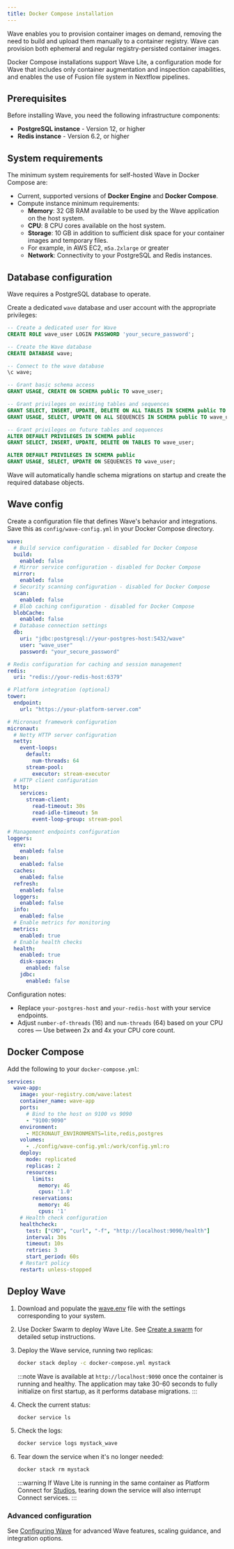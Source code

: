 ```yaml
---
title: Docker Compose installation
---
```


Wave enables you to provision container images on demand, removing the need to build and upload them manually to a container registry. Wave can provision both ephemeral and regular registry-persisted container images.

Docker Compose installations support Wave Lite, a configuration mode for Wave that includes only container augmentation and inspection capabilities, and enables the use of Fusion file system in Nextflow pipelines.

## Prerequisites

Before installing Wave, you need the following infrastructure components:

- **PostgreSQL instance** - Version 12, or higher
- **Redis instance** - Version 6.2, or higher

## System requirements

The minimum system requirements for self-hosted Wave in Docker Compose are:

- Current, supported versions of **Docker Engine** and **Docker Compose**.
- Compute instance minimum requirements:
  - **Memory**: 32 GB RAM available to be used by the Wave application on the host system.
  - **CPU**: 8 CPU cores available on the host system.
  - **Storage**: 10 GB in addition to sufficient disk space for your container images and temporary files.
  - For example, in AWS EC2, `m5a.2xlarge` or greater
  - **Network**: Connectivity to your PostgreSQL and Redis instances.

## Database configuration

Wave requires a PostgreSQL database to operate.

Create a dedicated `wave` database and user account with the appropriate privileges:

```sql
-- Create a dedicated user for Wave
CREATE ROLE wave_user LOGIN PASSWORD 'your_secure_password';

-- Create the Wave database
CREATE DATABASE wave;

-- Connect to the wave database
\c wave;

-- Grant basic schema access
GRANT USAGE, CREATE ON SCHEMA public TO wave_user;

-- Grant privileges on existing tables and sequences
GRANT SELECT, INSERT, UPDATE, DELETE ON ALL TABLES IN SCHEMA public TO wave_user;
GRANT USAGE, SELECT, UPDATE ON ALL SEQUENCES IN SCHEMA public TO wave_user;

-- Grant privileges on future tables and sequences
ALTER DEFAULT PRIVILEGES IN SCHEMA public
GRANT SELECT, INSERT, UPDATE, DELETE ON TABLES TO wave_user;

ALTER DEFAULT PRIVILEGES IN SCHEMA public
GRANT USAGE, SELECT, UPDATE ON SEQUENCES TO wave_user;
```

Wave will automatically handle schema migrations on startup and create the required database objects.

## Wave config

Create a configuration file that defines Wave's behavior and integrations. Save this as `config/wave-config.yml` in your Docker Compose directory.

```yaml
wave:
  # Build service configuration - disabled for Docker Compose
  build:
    enabled: false
  # Mirror service configuration - disabled for Docker Compose
  mirror:
    enabled: false
  # Security scanning configuration - disabled for Docker Compose
  scan:
    enabled: false
  # Blob caching configuration - disabled for Docker Compose
  blobCache:
    enabled: false
  # Database connection settings
  db:
    uri: "jdbc:postgresql://your-postgres-host:5432/wave"
    user: "wave_user"
    password: "your_secure_password"

# Redis configuration for caching and session management
redis:
  uri: "redis://your-redis-host:6379"

# Platform integration (optional)
tower:
  endpoint:
    url: "https://your-platform-server.com"

# Micronaut framework configuration
micronaut:
  # Netty HTTP server configuration
  netty:
    event-loops:
      default:
        num-threads: 64
      stream-pool:
        executor: stream-executor
  # HTTP client configuration
  http:
    services:
      stream-client:
        read-timeout: 30s
        read-idle-timeout: 5m
        event-loop-group: stream-pool

# Management endpoints configuration
loggers:
  env:
    enabled: false
  bean:
    enabled: false
  caches:
    enabled: false
  refresh:
    enabled: false
  loggers:
    enabled: false
  info:
    enabled: false
  # Enable metrics for monitoring
  metrics:
    enabled: true
  # Enable health checks
  health:
    enabled: true
    disk-space:
      enabled: false
    jdbc:
      enabled: false
```

Configuration notes:

- Replace `your-postgres-host` and `your-redis-host` with your service endpoints.
- Adjust `number-of-threads` (16) and `num-threads` (64) based on your CPU cores — Use between 2x and 4x your CPU core count.

## Docker Compose

Add the following to your `docker-compose.yml`:

```yaml
services:
  wave-app:
    image: your-registry.com/wave:latest
    container_name: wave-app
    ports:
      # Bind to the host on 9100 vs 9090
      - "9100:9090"
    environment:
      - MICRONAUT_ENVIRONMENTS=lite,redis,postgres
    volumes:
      - ./config/wave-config.yml:/work/config.yml:ro
    deploy:
      mode: replicated
      replicas: 2
      resources:
        limits:
          memory: 4G
          cpus: '1.0'
        reservations:
          memory: 4G
          cpus: '1'
    # Health check configuration
    healthcheck:
      test: ["CMD", "curl", "-f", "http://localhost:9090/health"]
      interval: 30s
      timeout: 10s
      retries: 3
      start_period: 60s
    # Restart policy
    restart: unless-stopped
```

## Deploy Wave

1. Download and populate the [wave.env](./_templates/wave.env) file with the settings corresponding to your system.

1. Use Docker Swarm to deploy Wave Lite. See [Create a swarm](https://docs.docker.com/engine/swarm/swarm-tutorial/create-swarm/) for detailed setup instructions.


1. Deploy the Wave service, running two replicas:

    ```bash
    docker stack deploy -c docker-compose.yml mystack
    ```

    :::note
    Wave is available at `http://localhost:9090` once the container is running and healthy. The application may take 30-60 seconds to fully initialize on first startup, as it performs database migrations.
    :::

1. Check the current status:

    ```bash
    docker service ls
    ```

1. Check the logs:

    ```bash
    docker service logs mystack_wave
    ```

1. Tear down the service when it's no longer needed:

    ```bash
    docker stack rm mystack
    ```

    :::warning
    If Wave Lite is running in the same container as Platform Connect for [Studios](https://docs.seqera.io/platform-enterprise/25.2/enterprise/studios#docker-compose), tearing down the service will also interrupt Connect services.
    :::

### Advanced configuration

See [Configuring Wave](./configure-wave.md) for advanced Wave features, scaling guidance, and integration options.
